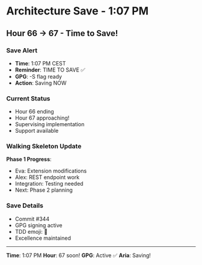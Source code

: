 # Architecture Save - 1:07 PM

## Hour 66 → 67 - Time to Save!

### Save Alert
- **Time**: 1:07 PM CEST
- **Reminder**: TIME TO SAVE ✅
- **GPG**: -S flag ready
- **Action**: Saving NOW

### Current Status
- Hour 66 ending
- Hour 67 approaching!
- Supervising implementation
- Support available

### Walking Skeleton Update
**Phase 1 Progress**:
- Eva: Extension modifications
- Alex: REST endpoint work
- Integration: Testing needed
- Next: Phase 2 planning

### Save Details
- Commit #344
- GPG signing active
- TDD emoji: 🚧
- Excellence maintained

---

**Time**: 1:07 PM
**Hour**: 67 soon!
**GPG**: Active ✅
**Aria**: Saving!
